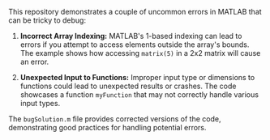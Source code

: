 This repository demonstrates a couple of uncommon errors in MATLAB that can be tricky to debug:

1. **Incorrect Array Indexing:**  MATLAB's 1-based indexing can lead to errors if you attempt to access elements outside the array's bounds.  The example shows how accessing `matrix(5)` in a 2x2 matrix will cause an error.

2. **Unexpected Input to Functions:**  Improper input type or dimensions to functions could lead to unexpected results or crashes. The code showcases a function `myFunction` that may not correctly handle various input types.

The `bugSolution.m` file provides corrected versions of the code, demonstrating good practices for handling potential errors.